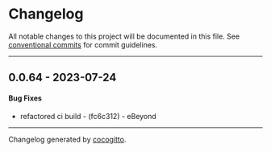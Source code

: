 # Changelog
All notable changes to this project will be documented in this file. See [conventional commits](https://www.conventionalcommits.org/) for commit guidelines.

- - -
## 0.0.64 - 2023-07-24
#### Bug Fixes
- refactored ci build - (fc6c312) - eBeyond

- - -

Changelog generated by [cocogitto](https://github.com/cocogitto/cocogitto).